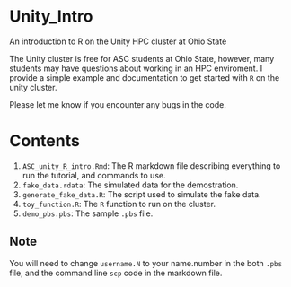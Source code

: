 # Unity_Intro
An introduction to R on the Unity HPC cluster at Ohio State

The Unity cluster is free for ASC students at Ohio State, however, many students may have questions about working in an HPC enviroment.  I provide a simple example and documentation to get started with `R` on the unity cluster.

Please let me know if you encounter any bugs in the code.

# Contents
1. `ASC_unity_R_intro.Rmd`: The R markdown file describing everything to run the tutorial, and commands to use.
2. `fake_data.rdata`: The simulated data for the demostration.
3. `generate_fake_data.R`: The script used to simulate the fake data.
4. `toy_function.R`: The `R` function to run on the cluster.
5. `demo_pbs.pbs`: The sample `.pbs` file.  

## Note
You will need to change `username.N` to your name.number in the both `.pbs` file, and the command line `scp` code in the markdown file.
